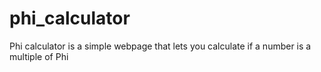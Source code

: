 # phi_calculator
Phi calculator is a simple webpage that lets you calculate if a number is a multiple of Phi
